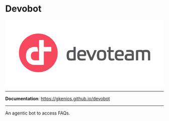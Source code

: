 # Devobot

<p align="center">
  <img src="/docs/assets/devoteam_full.png"></a>
</p>

---

**Documentation**: <a href="https://gkenios.github.io/devobot" target="_blank">https://gkenios.github.io/devobot</a>

---

An agentic bot to access FAQs.
